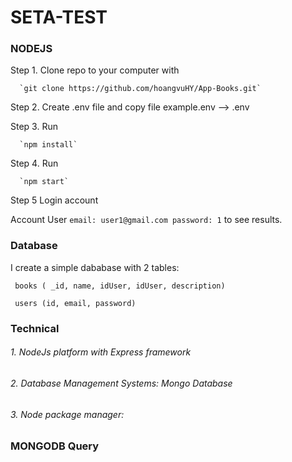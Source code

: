 # SETA-TEST
### NODEJS

Step 1. Clone repo to your computer with

      `git clone https://github.com/hoangvuHY/App-Books.git`
      
Step 2. Create .env file and copy file example.env --> .env

Step 3. Run
      
      `npm install`

Step 4. Run

      `npm start`

Step 5 Login account

Account User
`
email: user1@gmail.com
password: 1
`
to see results.

### Database
I create a simple dababase with 2 tables: 
     
     books ( _id, name, idUser, idUser, description) 
     
     users (id, email, password)

### Technical

###### 1. NodeJs platform with Express framework

###### 2. Database Management Systems: Mongo Database

###### 3. Node package manager:



### MONGODB Query
######
